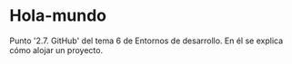 # Hola-mundo
Punto '2.7. GitHub' del tema 6 de Entornos de desarrollo. En él se explica cómo alojar un proyecto.
